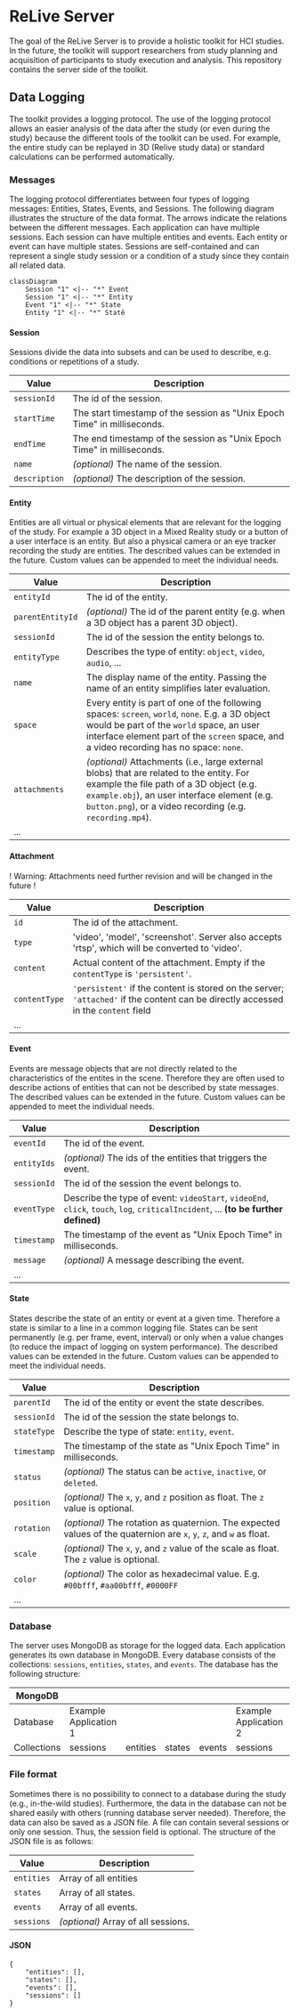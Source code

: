 # ReLive Server

The goal of the ReLive Server is to provide a holistic toolkit for HCI studies. In the future, the toolkit will support researchers from study planning and acquisition of participants to study execution and analysis. This repository contains the server side of the toolkit.

## Data Logging

The toolkit provides a logging protocol. The use of the logging protocol allows an easier analysis of the data after the study (or even during the study) because the different tools of the toolkit can be used. For example, the entire study can be replayed in 3D (Relive study data) or standard calculations can be performed automatically.

### Messages

The logging protocol differentiates between four types of logging messages: Entities, States, Events, and Sessions. The following diagram illustrates the structure of the data format. The arrows indicate the relations between the different messages. Each application can have multiple sessions. Each session can have multiple entities and events. Each entity or event can have multiple states. Sessions are self-contained and can represent a single study session or a condition of a study since they contain all related data.

```mermaid
classDiagram
    Session "1" <|-- "*" Event
    Session "1" <|-- "*" Entity
    Event "1" <|-- "*" State
    Entity "1" <|-- "*" Statê
```

#### Session

Sessions divide the data into subsets and can be used to describe, e.g. conditions or repetitions of a study.

| Value | Description |
| ------ | ------ |
| `sessionId` | The id of the session. |
| `startTime` | The start timestamp of the session as "Unix Epoch Time" in milliseconds.  |
| `endTime` | The end timestamp of the session as "Unix Epoch Time" in milliseconds. |
| `name` | *(optional)* The name of the session. |
| `description` | *(optional)* The description of the session. |

#### Entity

Entities are all virtual or physical elements that are relevant for the logging of the study. For example a 3D object in a Mixed Reality study or a button of a user interface is an entity.  But also a physical camera or an eye tracker recording the study are entities. The described values can be extended in the future. Custom values can be appended to meet the individual needs.

| Value | Description |
| ------ | ------ |
| `entityId` | The id of the entity. |
| `parentEntityId` | *(optional)* The id of the parent entity (e.g. when a 3D object has a parent 3D object). |
| `sessionId` | The id of the session the entity belongs to. |
| `entityType` | Describes the type of entity: `object`, `video`, `audio`, ... | 
| `name` | The display name of the entity. Passing the name of an entity simplifies later evaluation. | 
| `space` | Every entity is part of one of the following spaces: `screen`, `world`, `none`. E.g. a 3D object would be part of the `world` space, an user interface element part of the `screen` space, and a video recording has no space: `none`. |
| `attachments` |  *(optional)* Attachments (i.e., large external blobs) that are related to the entity. For example the file path of a 3D object (e.g. `example.obj`), an user interface element (e.g. `button.png`), or a video recording (e.g. `recording.mp4`). |
| ... |  |

#### Attachment

! Warning: Attachments need further revision and will be changed in the future !

| Value | Description |
| ------ | ------ |
| `id` | The id of the attachment. |
| `type` | 'video', 'model', 'screenshot'. Server also accepts 'rtsp', which will be converted to 'video'. |
| `content` | Actual content of the attachment. Empty if the `contentType` is `'persistent'`. |
| `contentType` | `'persistent'` if the content is stored on the server; `'attached'` if the content can be directly accessed in the `content` field |
| ... |  |

#### Event

Events are message objects that are not directly related to the characteristics of the entites in the scene. Therefore they are often used to describe actions of entities that can not be described by state messages. The described values can be extended in the future. Custom values can be appended to meet the individual needs.

| Value | Description |
| ------ | ------ |
| `eventId` | The id of the event. |
| `entityIds` | *(optional)* The ids of the entities that triggers the event. |
| `sessionId` | The id of the session the event belongs to. |
| `eventType` | Describe the type of event: `videoStart`, `videoEnd`, `click`, `touch`, `log`, `criticalIncident`, ... **(to be further defined)** |
| `timestamp` | The timestamp of the event as "Unix Epoch Time" in milliseconds. |
| `message` | *(optional)* A message describing the event. |
| ... |  |

#### State

States describe the state of an entity or event at a given time. Therefore a state is similar to a line in a common logging file. States can be sent permanently (e.g. per frame, event, interval) or only when a value changes (to reduce the impact of logging on system performance). The described values can be extended in the future. Custom values can be appended to meet the individual needs.

| Value | Description |
| ------ | ------ |
| `parentId` | The id of the entity or event the state describes. |
| `sessionId` | The id of the session the state belongs to. |
| `stateType` | Describe the type of state: `entity`, `event`.
| `timestamp` | The timestamp of the state as "Unix Epoch Time" in milliseconds. |
| `status` | *(optional)* The status can be `active`, `inactive`, or `deleted`. |
| `position` | *(optional)* The `x`, `y`, and `z` position as float. The `z` value is optional. |
| `rotation` | *(optional)* The rotation as quaternion. The expected values of the quaternion are `x`, `y`, `z`, and `w` as float. |
| `scale` | *(optional)* The `x`, `y`, and `z` value of the scale as float. The `z` value is optional. |
| `color` | *(optional)* The color as hexadecimal value. E.g. `#00bfff`, `#aa00bfff`, `#0000FF` |
| ... |  |

### Database

The server uses MongoDB as storage for the logged data. Each application generates its own database in MongoDB. Every database consists of the collections: `sessions`, `entities`, `states`, and `events`. The database has the following structure:

| MongoDB | | | | | | | | |
| ------ | ------ | ------ | ------ | ------ | ------ | ------ | ------ | ------ |
| Database | Example Application 1 | | | | Example Application 2 |
| Collections | sessions | entities | states | events | sessions | entities | states | events |

### File format

Sometimes there is no possibility to connect to a database during the study (e.g., in-the-wild studies). Furthermore, the data in the database can not be shared easily with others (running database server needed). Therefore, the data can also be saved as a JSON file. A file can contain several sessions or only one session. Thus, the session field is optional. The structure of the JSON file is as follows:

| Value | Description |
| ------ | ------ |
| `entities` | Array of all entities |
| `states` | Array of all states. |
| `events` | Array of all events. |
| `sessions` | *(optional)* Array of all sessions. |

#### JSON

    {
        "entities": [],
        "states": [],
        "events": [],
        "sessions": []
    }
